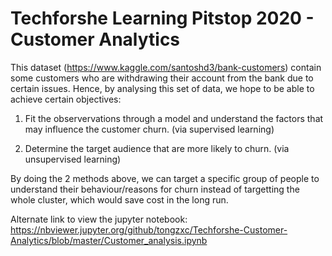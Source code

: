 # Techforshe Learning Pitstop 2020 - Customer Analytics

This dataset (https://www.kaggle.com/santoshd3/bank-customers) contain some customers who are withdrawing their account from the bank due to certain issues. Hence, by analysing this set of data, we hope to be able to achieve certain objectives:

1) Fit the observervations through a model and understand the factors that may influence the customer churn. (via supervised learning)

2) Determine the target audience that are more likely to churn. (via unsupervised learning)

By doing the 2 methods above, we can target a specific group of people to understand their behaviour/reasons for churn instead of targetting the whole cluster, which would save cost in the long run.

Alternate link to view the jupyter notebook: https://nbviewer.jupyter.org/github/tongzxc/Techforshe-Customer-Analytics/blob/master/Customer_analysis.ipynb
